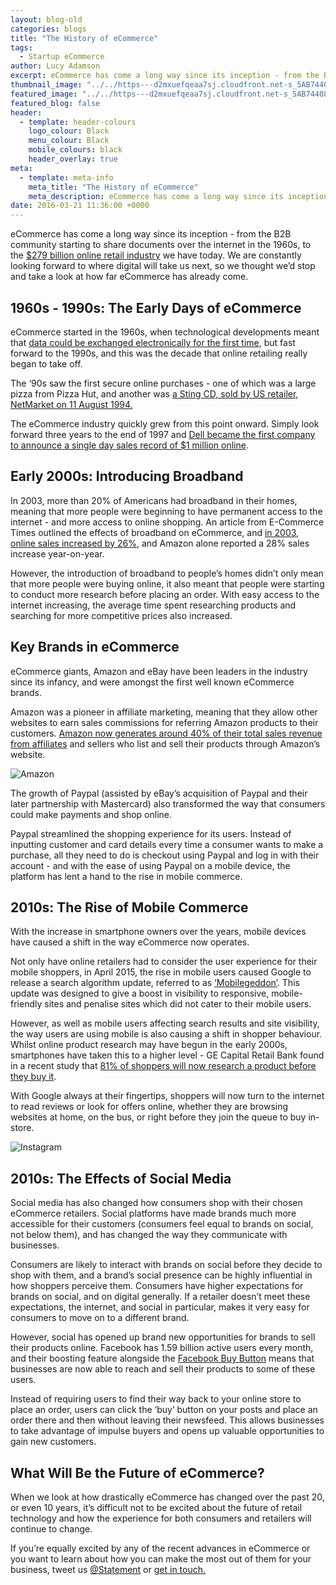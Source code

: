 ```yaml
---
layout: blog-old
categories: blogs
title: "The History of eCommerce"
tags:
  - Startup eCommerce
author: Lucy Adamson
excerpt: eCommerce has come a long way since its inception - from the B2B community starting to share documents over the internet in the 1960s, to the $279 billion online retail industry we have today. We are constantly looking forward to where digital will take us next, so we thought we’d stop and take a look at how far eCommerce has already come.
thumbnail_image: "../../https---d2mxuefqeaa7sj.cloudfront.net-s_5AB744089266527AADF9DED5C125C3E102C9675D0E424D2184DBA33784E90B56_1458206534886_photo-1452830978618-d6feae7d0ffa.jpg"
featured_image: "../../https---d2mxuefqeaa7sj.cloudfront.net-s_5AB744089266527AADF9DED5C125C3E102C9675D0E424D2184DBA33784E90B56_1458206534886_photo-1452830978618-d6feae7d0ffa.jpg"
featured_blog: false
header:
  - template: header-colours
    logo_colour: Black
    menu_colour: Black
    mobile_colours: black
    header_overlay: true
meta:
  - template: meta-info
    meta_title: "The History of eCommerce"
    meta_description: eCommerce has come a long way since its inception - from the B2B community starting to share documents over the internet in the 1960s, to the $279 billion online retail industry we have today. We are constantly looking forward to where digital will take us next, so we thought we’d stop and take a look at how far eCommerce has already come.
date: 2016-03-21 11:36:00 +0000
---
```


eCommerce has come a long way since its inception - from the B2B community starting to share documents over the internet in the 1960s, to the [\$279 billion online retail industry](https://www.4-tell.com/blog/ecommerce-sales-to-hit-279-billion-in-2015/) we have today. We are constantly looking forward to where digital will take us next, so we thought we’d stop and take a look at how far eCommerce has already come.

## 1960s - 1990s: The Early Days of eCommerce

eCommerce started in the 1960s, when technological developments meant that [data could be exchanged electronically for the first time](https://bytecoiner.org/the-history-of-e-commerce-past-and-future/), but fast forward to the 1990s, and this was the decade that online retailing really began to take off.

The ‘90s saw the first secure online purchases - one of which was a large pizza from Pizza Hut, and another was [a Sting CD, sold by US retailer, NetMarket on 11 August 1994.](https://www.shopify.co.uk/blog/69521733-proceed-to-checkout-the-unexpected-story-of-how-ecommerce-started)

The eCommerce industry quickly grew from this point onward. Simply look forward three years to the end of 1997 and [Dell became the first company to announce a single day sales record of \$1 million online](https://www.spirecast.com/history-of-e-commerce/).

## Early 2000s: Introducing Broadband

In 2003, more than 20% of Americans had broadband in their homes, meaning that more people were beginning to have permanent access to the internet - and more access to online shopping. An article from E-Commerce Times outlined the effects of broadband on eCommerce, and [in 2003, online sales increased by 26%](https://www.ecommercetimes.com/story/21658.html), and Amazon alone reported a 28% sales increase year-on-year.

However, the introduction of broadband to people’s homes didn’t only mean that more people were buying online, it also meant that people were starting to conduct more research before placing an order. With easy access to the internet increasing, the average time spent researching products and searching for more competitive prices also increased.

## Key Brands in eCommerce

eCommerce giants, Amazon and eBay have been leaders in the industry since its infancy, and were amongst the first well known eCommerce brands.

Amazon was a pioneer in affiliate marketing, meaning that they allow other websites to earn sales commissions for referring Amazon products to their customers. [Amazon now generates around 40% of their total sales revenue from affiliates](https://www.ecommerce-land.com/history_ecommerce.html) and sellers who list and sell their products through Amazon’s website.

![Amazon](<../../amazon(1).png>)

The growth of Paypal (assisted by eBay’s acquisition of Paypal and their later partnership with Mastercard) also transformed the way that consumers could make payments and shop online.

Paypal streamlined the shopping experience for its users. Instead of inputting customer and card details every time a consumer wants to make a purchase, all they need to do is checkout using Paypal and log in with their account - and with the ease of using Paypal on a mobile device, the platform has lent a hand to the rise in mobile commerce.

## 2010s: The Rise of Mobile Commerce

With the increase in smartphone owners over the years, mobile devices have caused a shift in the way eCommerce now operates.

Not only have online retailers had to consider the user experience for their mobile shoppers, in April 2015, the rise in mobile users caused Google to release a search algorithm update, referred to as [‘Mobilegeddon’](https://searchengineland.com/library/google/google-mobile-friendly-update). This update was designed to give a boost in visibility to responsive, mobile-friendly sites and penalise sites which did not cater to their mobile users.

However, as well as mobile users affecting search results and site visibility, the way users are using mobile is also causing a shift in shopper behaviour. Whilst online product research may have begun in the early 2000s, smartphones have taken this to a higher level - GE Capital Retail Bank found in a recent study that [81% of shoppers will now research a product before they buy it](https://www.retailingtoday.com/article/study-81-research-online-making-big-purchases).

With Google always at their fingertips, shoppers will now turn to the internet to read reviews or look for offers online, whether they are browsing websites at home, on the bus, or right before they join the queue to buy in-store.

![Instagram](../../Instagram.jpg)

## 2010s: The Effects of Social Media

Social media has also changed how consumers shop with their chosen eCommerce retailers. Social platforms have made brands much more accessible for their customers (consumers feel equal to brands on social, not below them), and has changed the way they communicate with businesses.

Consumers are likely to interact with brands on social before they decide to shop with them, and a brand’s social presence can be highly influential in how shoppers perceive them. Consumers have higher expectations for brands on social, and on digital generally. If a retailer doesn’t meet these expectations, the internet, and social in particular, makes it very easy for consumers to move on to a different brand.

However, social has opened up brand new opportunities for brands to sell their products online. Facebook has 1.59 billion active users every month, and their boosting feature alongside the [Facebook Buy Button](https://www.websitebuilderexpert.com/how-to-sell-with-facebook-buy-button/) means that businesses are now able to reach and sell their products to some of these users.

Instead of requiring users to find their way back to your online store to place an order, users can click the ‘buy’ button on your posts and place an order there and then without leaving their newsfeed. This allows businesses to take advantage of impulse buyers and opens up valuable opportunities to gain new customers.

## What Will Be the Future of eCommerce?

When we look at how drastically eCommerce has changed over the past 20, or even 10 years, it’s difficult not to be excited about the future of retail technology and how the experience for both consumers and retailers will continue to change.

If you’re equally excited by any of the recent advances in eCommerce or you want to learn about how you can make the most out of them for your business, tweet us [@Statement](https://twitter.com/statement) or [get in touch.](https://www.statementagency.com/contact-us)
